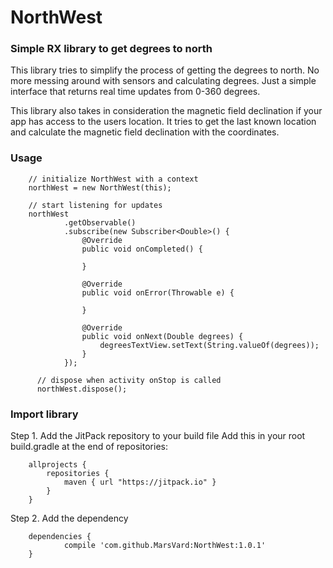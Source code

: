 # NorthWest #
### Simple RX library to get degrees to north 
This library tries to simplify the process of getting the degrees to north. No more messing around with sensors and calculating degrees.
Just a simple interface that returns real time updates from 0-360 degrees.

This library also takes in consideration the magnetic field declination if your app has access to the users location. It tries to get the last known location and calculate the magnetic field declination with the coordinates.

### Usage
        // initialize NorthWest with a context
        northWest = new NorthWest(this);
        
        // start listening for updates
        northWest
                .getObservable()
                .subscribe(new Subscriber<Double>() {
                    @Override
                    public void onCompleted() {

                    }

                    @Override
                    public void onError(Throwable e) {

                    }

                    @Override
                    public void onNext(Double degrees) {
                        degreesTextView.setText(String.valueOf(degrees));
                    }
                });
                
          // dispose when activity onStop is called
          northWest.dispose();

### Import library
Step 1. Add the JitPack repository to your build file
Add this in your root build.gradle at the end of repositories:

		allprojects {
			repositories {
				maven { url "https://jitpack.io" }
			}
		}

Step 2. Add the dependency

		dependencies {
		        compile 'com.github.MarsVard:NorthWest:1.0.1'
		}
